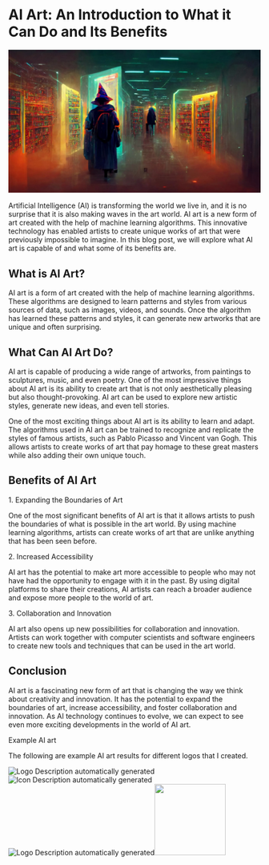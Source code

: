 # AI Art: An Introduction to What it Can Do and Its Benefits

<img src="AIART.jpg" style="width:5.28472in;height:2.97266in" />

Artificial Intelligence (AI) is transforming the world we live in, and
it is no surprise that it is also making waves in the art world. AI art
is a new form of art created with the help of machine learning
algorithms. This innovative technology has enabled artists to create
unique works of art that were previously impossible to imagine. In this
blog post, we will explore what AI art is capable of and what some of
its benefits are.

## What is AI Art?

AI art is a form of art created with the help of machine learning
algorithms. These algorithms are designed to learn patterns and styles
from various sources of data, such as images, videos, and sounds. Once
the algorithm has learned these patterns and styles, it can generate new
artworks that are unique and often surprising.

## What Can AI Art Do?

AI art is capable of producing a wide range of artworks, from paintings
to sculptures, music, and even poetry. One of the most impressive things
about AI art is its ability to create art that is not only aesthetically
pleasing but also thought-provoking. AI art can be used to explore new
artistic styles, generate new ideas, and even tell stories.

One of the most exciting things about AI art is its ability to learn and
adapt. The algorithms used in AI art can be trained to recognize and
replicate the styles of famous artists, such as Pablo Picasso and
Vincent van Gogh. This allows artists to create works of art that pay
homage to these great masters while also adding their own unique touch.

## Benefits of AI Art

1\. Expanding the Boundaries of Art

One of the most significant benefits of AI art is that it allows artists
to push the boundaries of what is possible in the art world. By using
machine learning algorithms, artists can create works of art that are
unlike anything that has been seen before.

2\. Increased Accessibility

AI art has the potential to make art more accessible to people who may
not have had the opportunity to engage with it in the past. By using
digital platforms to share their creations, AI artists can reach a
broader audience and expose more people to the world of art.

3\. Collaboration and Innovation

AI art also opens up new possibilities for collaboration and innovation.
Artists can work together with computer scientists and software
engineers to create new tools and techniques that can be used in the art
world.

## Conclusion

AI art is a fascinating new form of art that is changing the way we
think about creativity and innovation. It has the potential to expand
the boundaries of art, increase accessibility, and foster collaboration
and innovation. As AI technology continues to evolve, we can expect to
see even more exciting developments in the world of AI art.

Example AI art

The following are example AI art results for different logos that I
created.

<img src="media/image2.jpeg" style="width:1.47917in;height:1.47917in" alt="Logo Description automatically generated" /><img src="media/image3.jpeg" style="width:1.47917in;height:1.47917in" alt="Icon Description automatically generated" /><img src="media/image4.jpeg" style="width:1.47222in;height:1.47222in" alt="Logo Description automatically generated" /><img src="media/image5.jpeg" style="width:1.47917in;height:1.47917in" />
